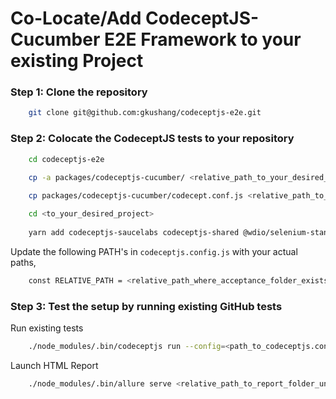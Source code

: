 
# Co-Locate/Add CodeceptJS-Cucumber E2E Framework to your existing Project

### Step 1: Clone the repository

```bash
    git clone git@github.com:gkushang/codeceptjs-e2e.git
```

### Step 2: Colocate the CodeceptJS tests to your repository

```bash
    cd codeceptjs-e2e

    cp -a packages/codeceptjs-cucumber/ <relative_path_to_your_desired_acceptance_folder>
    
    cp packages/codeceptjs-cucumber/codecept.conf.js <relative_path_to_root_of_your_desired_project_or_your_monorepo> 

    cd <to_your_desired_project>
    
    yarn add codeceptjs-saucelabs codeceptjs-shared @wdio/selenium-standalone-service allure-commandline codeceptjs codeceptjs-selenium debug faker protractor rimraf should webdriverio deepmerge -D
```

Update the following PATH's in `codeceptjs.config.js` with your actual paths,

```bash
    const RELATIVE_PATH = <relative_path_where_acceptance_folder_exists>
```

### Step 3: Test the setup by running existing GitHub tests

Run existing tests

```bash
    ./node_modules/.bin/codeceptjs run --config=<path_to_codeceptjs.conf.js_file> --grep=@search_results
```
Launch HTML Report

```bash
    ./node_modules/.bin/allure serve <relative_path_to_report_folder_under_acceptance_folder>
```


